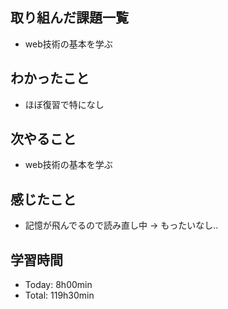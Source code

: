 ## 取り組んだ課題一覧
- web技術の基本を学ぶ

## わかったこと
- ほぼ復習で特になし

## 次やること
- web技術の基本を学ぶ

## 感じたこと
- 記憶が飛んでるので読み直し中 → もったいなし..

## 学習時間
- Today: 8h00min
- Total: 119h30min
